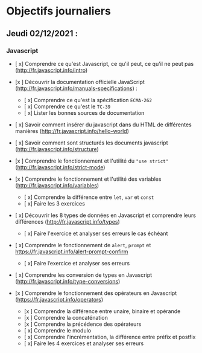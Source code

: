 # Objectifs journaliers

## Jeudi 02/12/2021 :


### Javascript

* [ x] Comprendre ce qu'est Javascript, ce qu'il peut, ce qu'il ne peut pas (http://fr.javascript.info/intro)
* [x ] Découvrir la documentation officielle JavaScript (http://fr.javascript.info/manuals-specifications) : 
    * [ x] Comprendre ce qu'est la spécification `ECMA-262`
    * [ x] Comprendre ce qu'est le `TC-39`
    * [ x] Lister les bonnes sources de documentation
* [ x] Savoir comment insérer du javascript dans du HTML de différentes manières (http://fr.javascript.info/hello-world)
* [ x] Savoir comment sont structurés les documents javascript (http://fr.javascript.info/structure)
* [x ] Comprendre le fonctionnement et l'utilité du `"use strict"` (http://fr.javascript.info/strict-mode)
* [x ] Comprendre le fonctionnement et l'utilité des variables (http://fr.javascript.info/variables)
    * [ x] Comprendre la différence entre `let`, `var` et `const`
    * [ x] Faire les 3 exercices
* [ x] Découvrir les 8 types de données en Javascript et comprendre leurs différences (http://fr.javascript.info/types)
    * [ x] Faire l'exercice et analyser ses erreurs le cas échéant

* [ x] Comprendre le fonctionnement de `alert`, `prompt` et https://fr.javascript.info/alert-prompt-confirm
  * [ x] Faire l’exercice et analyser ses erreurs
* [ x] Comprendre les conversion de types en Javascript (http://fr.javascript.info/type-conversions)
* [x ] Comprendre le fonctionnement des opérateurs en Javascript (https://fr.javascript.info/operators)
  * [x ] Comprendre la différence entre unaire, binaire et opérande
  * [x ] Comprendre la concaténation
  * [x ] Comprendre la précédence des opérateurs
  * [ x] Comprendre le modulo
  * [ x] Comprendre l'incrémentation, la différence entre préfix et postfix
  * [ x] Faire les 4 exercices et analyser ses erreurs
